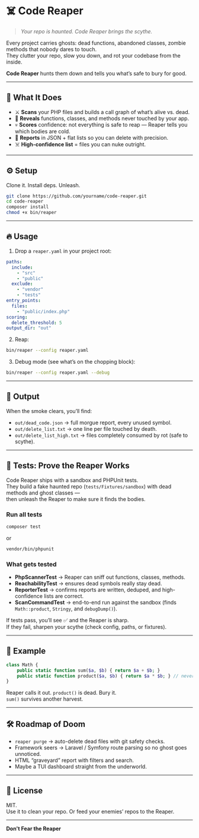 # ☠️ Code Reaper

> *Your repo is haunted. Code Reaper brings the scythe.*

Every project carries ghosts: dead functions, abandoned classes, zombie methods that nobody dares to touch.  
They clutter your repo, slow you down, and rot your codebase from the inside.  

**Code Reaper** hunts them down and tells you what’s safe to bury for good.

---

## 🔪 What It Does
- ⚔️ **Scans** your PHP files and builds a call graph of what’s alive vs. dead.  
- 👻 **Reveals** functions, classes, and methods never touched by your app.  
- 💀 **Scores** confidence: not everything is safe to reap — Reaper tells you which bodies are cold.  
- 📝 **Reports** in JSON + flat lists so you can delete with precision.  
- ☠️ **High-confidence list** = files you can nuke outright.

---

## ⚙️ Setup
Clone it. Install deps. Unleash.

```bash
git clone https://github.com/yourname/code-reaper.git
cd code-reaper
composer install
chmod +x bin/reaper
```

---

## 🔥 Usage

1. Drop a `reaper.yaml` in your project root:

```yaml
paths:
  include:
    - "src"
    - "public"
  exclude:
    - "vendor"
    - "tests"
entry_points:
  files:
    - "public/index.php"
scoring:
  delete_threshold: 5
output_dir: "out"
```

2. Reap:

```bash
bin/reaper --config reaper.yaml
```

3. Debug mode (see what’s on the chopping block):

```bash
bin/reaper --config reaper.yaml --debug
```

---

## 📂 Output
When the smoke clears, you’ll find:

- `out/dead_code.json` → full morgue report, every unused symbol.  
- `out/delete_list.txt` → one line per file touched by death.  
- `out/delete_list_high.txt` → files completely consumed by rot (safe to scythe).  

---

## 🧪 Tests: Prove the Reaper Works

Code Reaper ships with a sandbox and PHPUnit tests.  
They build a fake haunted repo (`tests/Fixtures/sandbox`) with dead methods and ghost classes —  
then unleash the Reaper to make sure it finds the bodies.

### Run all tests

```bash
composer test
```

or

```bash
vendor/bin/phpunit
```

### What gets tested
- **PhpScannerTest** → Reaper can sniff out functions, classes, methods.  
- **ReachabilityTest** → ensures dead symbols really stay dead.  
- **ReporterTest** → confirms reports are written, deduped, and high-confidence lists are correct.  
- **ScanCommandTest** → end-to-end run against the sandbox (finds `Math::product`, `Stringy`, and `debugDump()`).  

If tests pass, you’ll see ✅ and the Reaper is sharp.  
If they fail, sharpen your scythe (check config, paths, or fixtures).

---

## 🧪 Example
```php
class Math {
    public static function sum($a, $b) { return $a + $b; }
    public static function product($a, $b) { return $a * $b; } // never called
}
```

Reaper calls it out. `product()` is dead. Bury it.  
`sum()` survives another harvest.

---

## 🛠 Roadmap of Doom
- `reaper purge` → auto-delete dead files with git safety checks.  
- Framework seers → Laravel / Symfony route parsing so no ghost goes unnoticed.  
- HTML “graveyard” report with filters and search.  
- Maybe a TUI dashboard straight from the underworld.

---

## 🧾 License
MIT.  
Use it to clean your repo. Or feed your enemies’ repos to the Reaper.

---

**Don't Fear the Reaper**
